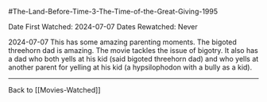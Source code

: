 #The-Land-Before-Time-3-The-Time-of-the-Great-Giving-1995

Date First Watched:  2024-07-07
Dates Rewatched:  Never

2024-07-07
This has some amazing parenting moments.  The bigoted threehorn dad is amazing.  The movie tackles the issue of bigotry.  It also has a dad who both yells at his kid (said bigoted threehorn dad) and who yells at another parent for yelling at his kid (a hypsilophodon with a bully as a kid).

---
Back to [[Movies-Watched]]